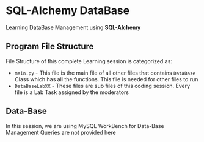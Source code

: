 # SQL-Alchemy DataBase
Learning DataBase Management using **SQL-Alchemy**

## Program File Structure
File Structure of this complete Learning session is categorized as:
- `main.py` - This file is the main file of all other files that contains `DataBase` Class which has all the functions. This file is needed for other files to run
- `DataBaseLabXX` - These files are sub files of this coding session. Every file is a Lab Task assigned by the moderators

## Data-Base
In this session, we are using MySQL WorkBench for Data-Base Management
Queries are not provided here
